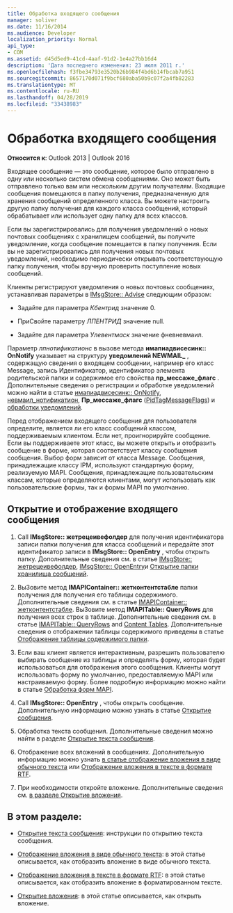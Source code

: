 ```yaml
---
title: Обработка входящего сообщения
manager: soliver
ms.date: 11/16/2014
ms.audience: Developer
localization_priority: Normal
api_type:
- COM
ms.assetid: d45d5ed9-41cd-4aaf-91d2-1e4a27bb16d4
description: 'Дата последнего изменения: 23 июля 2011 г.'
ms.openlocfilehash: f3fbe34793e3520b26b984f4bd6b14fbcab7a951
ms.sourcegitcommit: 8657170d071f9bcf680aba50b9c07f2a4fb82283
ms.translationtype: MT
ms.contentlocale: ru-RU
ms.lasthandoff: 04/28/2019
ms.locfileid: "33438983"
---
```

# <a name="handling-an-incoming-message"></a>Обработка входящего сообщения

**Относится к**: Outlook 2013 | Outlook 2016 
  
Входящее сообщение — это сообщение, которое было отправлено в одну или несколько систем обмена сообщениями. Оно может быть отправлено только вам или нескольким другим получателям. Входящие сообщения помещаются в папку получения, предназначенную для хранения сообщений определенного класса. Вы можете настроить другую папку получения для каждого класса сообщений, который обрабатывает или использует одну папку для всех классов.
  
Если вы зарегистрировались для получения уведомлений о новых почтовых сообщениях с хранилищем сообщений, вы получите уведомление, когда сообщение помещается в папку получения. Если вы не зарегистрировались для получения новых почтовых уведомлений, необходимо периодически открывать соответствующую папку получения, чтобы вручную проверить поступление новых сообщений.
  
Клиенты регистрируют уведомления о новых почтовых сообщениях, устанавливая параметры в [IMsgStore:: Advise](imsgstore-advise.md) следующим образом: 
  
- Задайте для параметра _Кбентрид_ значение 0. 
    
- ПриСвойте параметру _ЛПЕНТРИД_ значение null. 
    
- Задайте для параметра _Улевентмаск_ значение фневневмаил. 
    
Параметр _лпнотификатионс_ в вызове метода **имапиадвисесинк:: OnNotify** указывает на структуру **уведомлений NEWMAIL\_** , содержащую сведения о входящем сообщении, например его класс Message, запись Идентификатор, идентификатор элемента родительской папки и содержимое его свойства **пр_мессаже_флагс** . Дополнительные сведения о регистрации и обработке уведомлений можно найти в статье [имапиадвисесинк:: OnNotify](imapiadvisesink-onnotify.md), [невмаил_нотификатион](newmail_notification.md), **Пр_мессаже_флагс** ([PidTagMessageFlags](pidtagmessageflags-canonical-property.md)) и [обработки уведомлений](handling-notifications.md). 
  
Перед отображением входящего сообщения для пользователя определите, является ли его класс сообщений классом, поддерживаемым клиентом. Если нет, проигнорируйте сообщение. Если вы поддерживаете этот класс, вы можете открыть и отобразить сообщение в форме, которая соответствует классу сообщения сообщения. Выбор форм зависит от класса Message. Сообщения, принадлежащие классу IPM, используют стандартную форму, реализуемую MAPI. Сообщения, принадлежащие пользовательским классам, которые определяются клиентами, могут использовать как пользовательские формы, так и формы MAPI по умолчанию.
  
## <a name="open-and-display-an-incoming-message"></a>Открытие и отображение входящего сообщения
  
1. Call **IMsgStore:: жетрецеивефолдер** для получения идентификатора записи папки получения для класса сообщений и передайте этот идентификатор записи в **IMsgStore:: OpenEntry** , чтобы открыть папку. Дополнительные сведения см. в статье [IMsgStore:: жетрецеивефолдер](imsgstore-getreceivefolder.md), [IMsgStore:: OpenEntry](imsgstore-openentry.md)и [Открытие папки хранилища сообщений](opening-a-message-store-folder.md).
    
2. ВыЗовите метод **IMAPIContainer:: жетконтентстабле** папки получения для получения его таблицы содержимого. Дополнительные сведения см. в статье [IMAPIContainer:: жетконтентстабле](imapicontainer-getcontentstable.md). ВыЗовите метод **IMAPITable:: QueryRows** для получения всех строк в таблице. Дополнительные сведения см. в статье [IMAPITable:: QueryRows](imapitable-queryrows.md) and [Content Tables](contents-tables.md). Дополнительные сведения о отображении таблицы содержимого приведены в статье [Отображение таблицы содержимого папки](displaying-a-folder-contents-table.md).
    
3. Если ваш клиент является интерактивным, разрешить пользователю выбирать сообщение из таблицы и определять форму, которая будет использоваться для отображения этого сообщения. Клиенты могут использовать форму по умолчанию, предоставляемую MAPI или настраиваемую форму. Более подробную информацию можно найти в статье [Обработка форм MAPI](handling-mapi-forms.md).
    
4. Call **IMsgStore:: OpenEntry** , чтобы открыть сообщение. Дополнительную информацию можно узнать в статье [Открытие сообщения](opening-a-message.md).
    
5. Обработка текста сообщения. Дополнительные сведения можно найти в разделе [Открытие текста сообщения](opening-message-text.md).
    
6. Отображение всех вложений в сообщениях. Дополнительную информацию можно узнать [в статье отображение вложения в виде обычного текста](rendering-an-attachment-in-plain-text.md) или [Отображение вложения в тексте в формате RTF](rendering-an-attachment-in-rtf-text.md).
    
7. При необходимости откройте вложение. Дополнительные сведения см. [в разделе Открытие вложения](opening-an-attachment.md).
    
## <a name="in-this-section"></a>В этом разделе:

- [Открытие текста сообщения](opening-message-text.md): инструкции по открытию текста сообщения.
    
- [Отображение вложения в виде обычного текста](rendering-an-attachment-in-plain-text.md): в этой статье описывается, как отобразить вложение в виде обычного текста.
    
- [Отображение вложения в тексте в формате RTF](rendering-an-attachment-in-rtf-text.md): в этой статье описывается, как отобразить вложение в форматированном тексте.
    
- [Открытие вложения](opening-an-attachment.md): в этой статье описывается, как открыть вложение.
    

